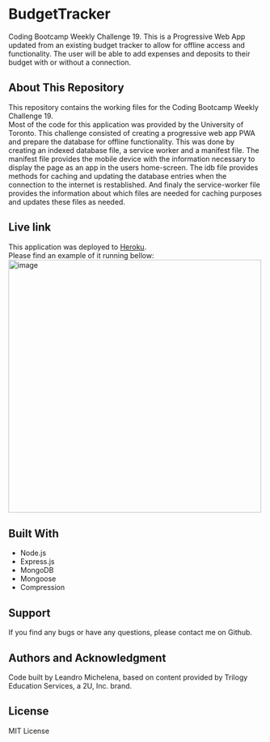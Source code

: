 # BudgetTracker
Coding Bootcamp Weekly Challenge 19. This is a Progressive Web App updated from an existing budget tracker to allow for offline access and functionality. The user will be able to add expenses and deposits to their budget with or without a connection.


## About This Repository
This repository contains the working files for the Coding Bootcamp Weekly Challenge 19. <br>
Most of the code for this application was provided by the University of Toronto. This challenge consisted of creating a progressive web app PWA and prepare the database for offline functionality. This was done by creating an indexed database file, a service worker and a manifest file. The manifest file provides the mobile device with the information necessary to display the page as an app in the users home-screen. The idb file provides methods for caching and updating the database entries when the connection to the internet is restablished. And finaly the service-worker file provides the information about which files are needed for caching purposes and updates these files as needed.

## Live link
This application was deployed to [Heroku](https://limitless-harbor-56315.herokuapp.com). <br> Please find an example of it running bellow: <br>
<img width="500" alt="image" src="https://user-images.githubusercontent.com/97864910/180366104-39204132-b329-422a-8811-e9eb73fba353.png">



## Built With
* Node.js
* Express.js
* MongoDB
* Mongoose
* Compression

## Support
If you find any bugs or have any questions, please contact me on Github.

## Authors and Acknowledgment
Code built by Leandro Michelena, based on content provided by Trilogy Education Services, a 2U, Inc. brand.  

## License
MIT License
